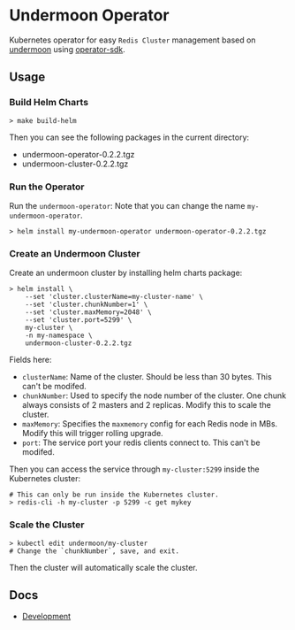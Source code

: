 # Undermoon Operator
Kubernetes operator for easy `Redis Cluster` management
based on [undermoon](https://github.com/doyoubi/undermoon)
using [operator-sdk](https://sdk.operatorframework.io/).

## Usage

### Build Helm Charts
```
> make build-helm
```

Then you can see the following packages in the current directory:
- undermoon-operator-0.2.2.tgz
- undermoon-cluster-0.2.2.tgz

### Run the Operator
Run the `undermoon-operator`:
Note that you can change the name `my-undermoon-operator`.
```
> helm install my-undermoon-operator undermoon-operator-0.2.2.tgz
```

### Create an Undermoon Cluster
Create an undermoon cluster by installing helm charts package:
```
> helm install \
    --set 'cluster.clusterName=my-cluster-name' \
    --set 'cluster.chunkNumber=1' \
    --set 'cluster.maxMemory=2048' \
    --set 'cluster.port=5299' \
    my-cluster \
    -n my-namespace \
    undermoon-cluster-0.2.2.tgz
```

Fields here:
- `clusterName`: Name of the cluster. Should be less than 30 bytes.
    This can't be modifed.
- `chunkNumber`: Used to specify the node number of the cluster.
    One chunk always consists of 2 masters and 2 replicas.
    Modify this to scale the cluster.
- `maxMemory`: Specifies the `maxmemory` config for each Redis node in MBs.
    Modify this will trigger rolling upgrade.
- `port`: The service port your redis clients connect to.
    This can't be modifed.

Then you can access the service through `my-cluster:5299` inside the Kubernetes cluster:
```
# This can only be run inside the Kubernetes cluster.
> redis-cli -h my-cluster -p 5299 -c get mykey
```

### Scale the Cluster
```
> kubectl edit undermoon/my-cluster
# Change the `chunkNumber`, save, and exit.
```
Then the cluster will automatically scale the cluster.

## Docs
- [Development](./docs/development.md)
